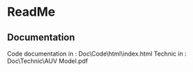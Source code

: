 # ReadMe

## Documentation
Code documentation in : Doc\Code\html\index.html
Technic in : Doc\Technic\AUV Model.pdf